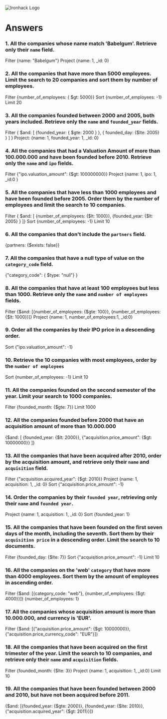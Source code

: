 ![Ironhack Logo](https://i.imgur.com/1QgrNNw.png)

# Answers

### 1. All the companies whose name match 'Babelgum'. Retrieve only their `name` field.

<!-- Your Code Goes Here -->

Filter {name: "Babelgum"}
Project {name: 1, \_id: 0}

### 2. All the companies that have more than 5000 employees. Limit the search to 20 companies and sort them by **number of employees**.

<!-- Your Code Goes Here -->

Filter {number_of_employees: { \$gt: 5000}}
Sort {number_of_employees: -1}
Limit 20

### 3. All the companies founded between 2000 and 2005, both years included. Retrieve only the `name` and `founded_year` fields.

<!-- Your Code Goes Here -->

Filter { $and: [ {founded_year: { $gte: 2000 } }, { founded_day: {\$lte: 2005} } ] }
Project: {name: 1, founded_year: 1, \_id: 0}

### 4. All the companies that had a Valuation Amount of more than 100.000.000 and have been founded before 2010. Retrieve only the `name` and `ipo` fields.

<!-- Your Code Goes Here -->

Filter {"ipo.valuation_amount": {\$gt: 100000000}}
Project {name: 1, ipo: 1, \_id:0 }

### 5. All the companies that have less than 1000 employees and have been founded before 2005. Order them by the number of employees and limit the search to 10 companies.

<!-- Your Code Goes Here -->

Filter { $and: [ {number_of_employees: {$lt: 1000}}, {founded_year: {\$lt: 2005} } ]}
Sort {number_of_employees: -1}
Limit 10

### 6. All the companies that don't include the `partners` field.

<!-- Your Code Goes Here -->

{partners: {\$exists: false}}

### 7. All the companies that have a null type of value on the `category_code` field.

<!-- Your Code Goes Here -->

{"category_code": { \$type: "null"} }

### 8. All the companies that have at least 100 employees but less than 1000. Retrieve only the `name` and `number of employees` fields.

<!-- Your Code Goes Here -->

Filter {$and: [{number_of_employees: {$gte: 100}}, {number_of_employees: {\$lt: 1000}}]}
Project {name: 1, number_of_employees:1, \_id:0}

### 9. Order all the companies by their IPO price in a descending order.

<!-- Your Code Goes Here -->

Sort {"ipo.valuation_amount": -1}

### 10. Retrieve the 10 companies with most employees, order by the `number of employees`

<!-- Your Code Goes Here -->

Sort {number_of_employees: -1}
Limit 10

### 11. All the companies founded on the second semester of the year. Limit your search to 1000 companies.

<!-- Your Code Goes Here -->

Filter {founded_month: {\$gte: 7}}
Limit 1000

### 12. All the companies founded before 2000 that have an acquisition amount of more than 10.000.000

<!-- Your Code Goes Here -->

{$and: [ {founded_year: {$lt: 2000}}, {"acquisition.price_amount": {\$gt: 10000000}} ]}

### 13. All the companies that have been acquired after 2010, order by the acquisition amount, and retrieve only their `name` and `acquisition` field.

<!-- Your Code Goes Here -->

Filter {"acquisition.acquired_year": {\$gt: 2010}}
Project {name: 1, acquisition: 1, \_id: 0}
Sort {"acquisition.price_amount": -1}

### 14. Order the companies by their `founded year`, retrieving only their `name` and `founded year`.

<!-- Your Code Goes Here -->

Project {name: 1, acquisition: 1, \_id: 0}
Sort {founded_year: 1}

### 15. All the companies that have been founded on the first seven days of the month, including the seventh. Sort them by their `acquisition price` in a descending order. Limit the search to 10 documents.

<!-- Your Code Goes Here -->

Filter {founded_day: {\$lte: 7}}
Sort {"acquisition.price_amount": -1}
Limit 10

### 16. All the companies on the 'web' `category` that have more than 4000 employees. Sort them by the amount of employees in ascending order.

<!-- Your Code Goes Here -->

Filter {$and: [{category_code: "web"}, {number_of_employees: {$gt: 4000}}]}
{number_of_employees: 1}

### 17. All the companies whose acquisition amount is more than 10.000.000, and currency is 'EUR'.

<!-- Your Code Goes Here -->

Filter {$and: [{"acquisition.price_amount": {$gt: 10000000}}, {"acquisition.price_currency_code": "EUR"}]}

### 18. All the companies that have been acquired on the first trimester of the year. Limit the search to 10 companies, and retrieve only their `name` and `acquisition` fields.

<!-- Your Code Goes Here -->

Filter {founded_month: {\$lte: 3}}
Project {name: 1, acquisition: 1, \_id:0}
Limit 10

### 19. All the companies that have been founded between 2000 and 2010, but have not been acquired before 2011.

<!-- Your Code Goes Here -->

{$and: [{founded_year: {$gte: 2000}}, {founded_year: {$lte: 2010}}, {"acquisition.acquired_year": {$gt: 2011}}]}

